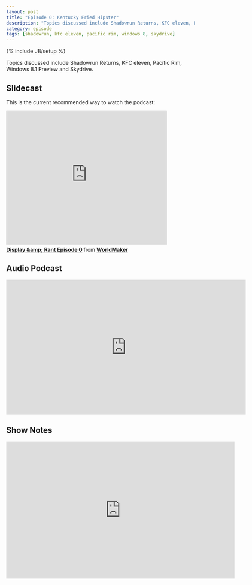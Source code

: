 ```yaml
---
layout: post
title: "Episode 0: Kentucky Fried Hipster"
description: "Topics discussed include Shadowrun Returns, KFC eleven, Pacific Rim, Windows 8.1 Preview and Skydrive."
category: episode
tags: [shadowrun, kfc eleven, pacific rim, windows 8, skydrive]
---
```

{% include JB/setup %}

Topics discussed include Shadowrun Returns, KFC eleven, Pacific Rim,
Windows 8.1 Preview and Skydrive.

## Slidecast

This is the current recommended way to watch the podcast:

<iframe src="http://www.slideshare.net/slideshow/embed_code/25259432" width="100%" height="356" frameborder="0" marginwidth="0" marginheight="0" scrolling="no" style="max-width:427px;border:1px solid #CCC;border-width:1px 1px 0;margin-bottom:5px" allowfullscreen webkitallowfullscreen mozallowfullscreen> </iframe> <div style="margin-bottom:5px"> <strong> <a href="https://www.slideshare.net/WorldMaker/display-and-rant-episode-0" title="Display &amp;amp; Rant Episode 0" target="_blank">Display &amp;amp; Rant Episode 0</a> </strong> from <strong><a href="http://www.slideshare.net/WorldMaker" target="_blank">WorldMaker</a></strong> </div>

## Audio Podcast

<iframe style="border: none" src="http://html5-player.libsyn.com/embed/episode/id/2435952/height/360/width/640/theme/legacy/direction/no/autoplay/no/autonext/no/thumbnail/yes/preload/no/no_addthis/no/" height="360" width="640" scrolling="no"  allowfullscreen webkitallowfullscreen mozallowfullscreen oallowfullscreen msallowfullscreen></iframe>

## Show Notes

<iframe src='https://skydrive.live.com/embed?cid=CD7C80B1FAC13044&resid=CD7C80B1FAC13044%211944&authkey=AF09LN90SRM0FSw&em=2&wdAr=1.7777777777777776' width='610px' height='366px' frameborder='0'>This is an embedded <a target='_blank' href='http://office.com'>Microsoft Office</a> presentation, powered by <a target='_blank' href='http://office.com/webapps'>Office Web Apps</a>.</iframe>

<!-- vim: ai spell tw=72 -->
